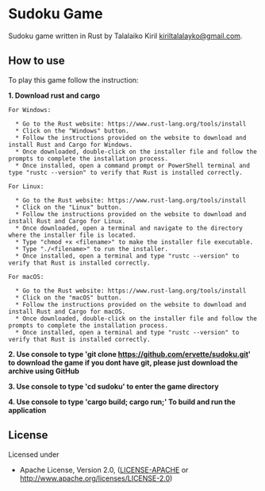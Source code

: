 # Sudoku Game
Sudoku game written in Rust by Talalaiko Kiril <kiriltalalayko@gmail.com>.

## How to use

To play this game follow the instruction:

**1. Download rust and cargo**

    For Windows:

      * Go to the Rust website: https://www.rust-lang.org/tools/install
      * Click on the "Windows" button.
      * Follow the instructions provided on the website to download and install Rust and Cargo for Windows.
      * Once downloaded, double-click on the installer file and follow the prompts to complete the installation process.
      * Once installed, open a command prompt or PowerShell terminal and type "rustc --version" to verify that Rust is installed correctly.

    For Linux:

      * Go to the Rust website: https://www.rust-lang.org/tools/install
      * Click on the "Linux" button.
      * Follow the instructions provided on the website to download and install Rust and Cargo for Linux.
      * Once downloaded, open a terminal and navigate to the directory where the installer file is located.
      * Type "chmod +x <filename>" to make the installer file executable.
      * Type "./<filename>" to run the installer.
      * Once installed, open a terminal and type "rustc --version" to verify that Rust is installed correctly.

    For macOS:

      * Go to the Rust website: https://www.rust-lang.org/tools/install
      * Click on the "macOS" button.
      * Follow the instructions provided on the website to download and install Rust and Cargo for macOS.
      * Once downloaded, double-click on the installer file and follow the prompts to complete the installation process.
      * Once installed, open a terminal and type "rustc --version" to verify that Rust is installed correctly.

**2. Use console to type 'git clone https://github.com/ervette/sudoku.git' to download the game if you dont have git, please just download the archive using GitHub**

**3. Use console to type 'cd sudoku' to enter the game directory**

**4. Use console to type 'cargo build; cargo run;' To build and run the application**
  

## License

Licensed under

 * Apache License, Version 2.0, ([LICENSE-APACHE](LICENSE-APACHE) or http://www.apache.org/licenses/LICENSE-2.0)
